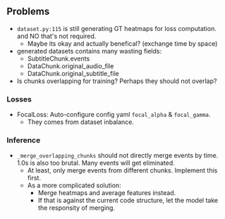 ## Problems
- `dataset.py:115` is still generating GT heatmaps for loss computation. and NO that's not required.
    - Maybe its okay and actually benefical? (exchange time by space)
- generated datasets contains many wasting fields:
    - SubtitleChunk.events
    - DataChunk.original_audio_file
    - DataChunk.original_subtitle_file
- Is chunks overlapping for training? Perhaps they should not overlap?

### Losses
- FocalLoss: Auto-configure config yaml `focal_alpha` & `focal_gamma`.
    - They comes from dataset inbalance.

### Inference
- `_merge_overlapping_chunks` should not directly merge events by time. 1.0s is also too brutal. Many events will get eliminated.
    - At least, only merge events from different chunks. Implement this first.
    - As a more complicated solution:
        - Merge heatmaps and average features instead.
        - If that is against the current code structure, let the model take the responsity of merging.
